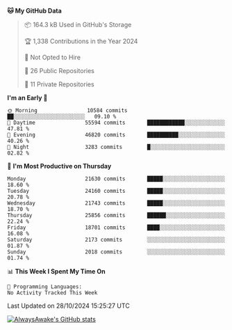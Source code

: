 <!--START_SECTION:waka-->
**🐱 My GitHub Data** 

> 📦 164.3 kB Used in GitHub's Storage 
 > 
> 🏆 1,338 Contributions in the Year 2024
 > 
> 🚫 Not Opted to Hire
 > 
> 📜 26 Public Repositories 
 > 
> 🔑 11 Private Repositories 
 > 
**I'm an Early 🐤** 

```text
🌞 Morning                10584 commits       ██░░░░░░░░░░░░░░░░░░░░░░░   09.10 % 
🌆 Daytime                55594 commits       ████████████░░░░░░░░░░░░░   47.81 % 
🌃 Evening                46820 commits       ██████████░░░░░░░░░░░░░░░   40.26 % 
🌙 Night                  3283 commits        █░░░░░░░░░░░░░░░░░░░░░░░░   02.82 % 
```
📅 **I'm Most Productive on Thursday** 

```text
Monday                   21630 commits       █████░░░░░░░░░░░░░░░░░░░░   18.60 % 
Tuesday                  24160 commits       █████░░░░░░░░░░░░░░░░░░░░   20.78 % 
Wednesday                21743 commits       █████░░░░░░░░░░░░░░░░░░░░   18.70 % 
Thursday                 25856 commits       ██████░░░░░░░░░░░░░░░░░░░   22.24 % 
Friday                   18701 commits       ████░░░░░░░░░░░░░░░░░░░░░   16.08 % 
Saturday                 2173 commits        ░░░░░░░░░░░░░░░░░░░░░░░░░   01.87 % 
Sunday                   2018 commits        ░░░░░░░░░░░░░░░░░░░░░░░░░   01.74 % 
```


📊 **This Week I Spent My Time On** 

```text
💬 Programming Languages: 
No Activity Tracked This Week
```


 Last Updated on 28/10/2024 15:25:27 UTC
<!--END_SECTION:waka-->

[![AlwaysAwake's GitHub stats](https://github-readme-stats.vercel.app/api?username=AlwaysAwake&show_icons=true&theme=github_dark&count_private=true)](https://github.com/AlwaysAwake/AlwaysAwake)

